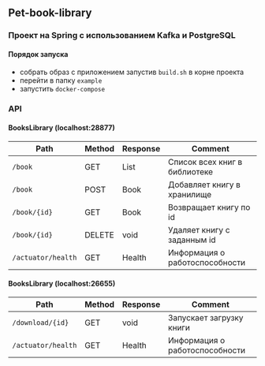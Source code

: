 ## Pet-book-library

### Проект на Spring с использованием Kafka и PostgreSQL

#### Порядок запуска
- собрать образ с приложением запустив `build.sh` в корне проекта
- перейти в папку `example`
- запустить `docker-compose`


### API
#### BooksLibrary (localhost:28877)
**Path**           | **Method** | **Response**         | **Comment**
 ---               | ---       | ---                | ---
`/book`   | GET       | List<Book>  | Список всех книг в библиотеке
`/book`   | POST       | Book  | Добавляет книгу в хранилище
`/book/{id}`   | GET       | Book   | Возвращает книгу по id
`/book/{id}`   | DELETE       | void    | Удаляет книгу с заданным id
`/actuator/health`   | GET       | Health    | Информация о работоспособности

#### BooksLibrary (localhost:26655)
**Path**           | **Method** | **Response**         | **Comment**
 ---               | ---       | ---                | ---
`/download/{id}`   | GET       | void | Запускает загрузку книги
`/actuator/health`   | GET       | Health    | Информация о работоспособности

